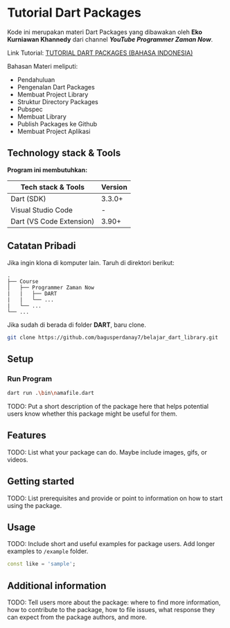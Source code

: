 # Tutorial Dart Packages

Kode ini merupakan materi Dart Packages yang dibawakan oleh **Eko Kurniawan Khannedy** dari channel **_YouTube Programmer Zaman Now_**.

Link Tutorial: [TUTORIAL DART PACKAGES (BAHASA INDONESIA)](https://www.youtube.com/watch?v=kK6UGmcER7Q&list=PL-CtdCApEFH9qVH17yCbWZICYopHj4vhn&index=5&pp=iAQB)

Bahasan Materi meliputi:

- Pendahuluan
- Pengenalan Dart Packages
- Membuat Project Library
- Struktur Directory Packages
- Pubspec
- Membuat Library
- Publish Packages ke Github
- Membuat Project Aplikasi

## Technology stack & Tools

**Program ini membutuhkan:**

| Tech stack & Tools       | Version |
| ------------------------ | ------- |
| Dart (SDK)               | 3.3.0+  |
| Visual Studio Code       | -       |
| Dart (VS Code Extension) | 3.90+   |

## Catatan Pribadi

Jika ingin klona di komputer lain. Taruh di direktori berikut:

    .
    ├── Course
    │   ├── Programmer Zaman Now
    |   |   ├── DART
    |   |   └── ...
    |   └── ...
    └── ...

Jika sudah di berada di folder **DART**, baru clone.

```sh
git clone https://github.com/bagusperdanay7/belajar_dart_library.git
```

## Setup

### Run Program

```sh
dart run .\bin\namafile.dart
```

<!--
This README describes the package. If you publish this package to pub.dev,
this README's contents appear on the landing page for your package.

For information about how to write a good package README, see the guide for
[writing package pages](https://dart.dev/guides/libraries/writing-package-pages).

For general information about developing packages, see the Dart guide for
[creating packages](https://dart.dev/guides/libraries/create-library-packages)
and the Flutter guide for
[developing packages and plugins](https://flutter.dev/developing-packages).
-->

TODO: Put a short description of the package here that helps potential users
know whether this package might be useful for them.

## Features

TODO: List what your package can do. Maybe include images, gifs, or videos.

## Getting started

TODO: List prerequisites and provide or point to information on how to
start using the package.

## Usage

TODO: Include short and useful examples for package users. Add longer examples
to `/example` folder.

```dart
const like = 'sample';
```

## Additional information

TODO: Tell users more about the package: where to find more information, how to
contribute to the package, how to file issues, what response they can expect
from the package authors, and more.
